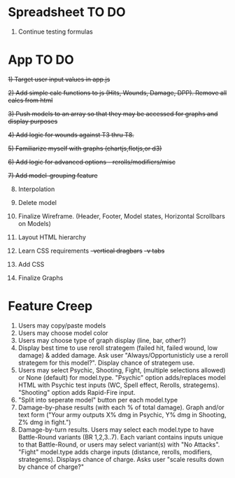 # Spreadsheet TO DO
  1) Continue testing formulas

# App TO DO
  ~~1) Target user input values in app.js~~

  ~~2) Add simple calc functions to js (Hits, Wounds, Damage, DPP). Remove all calcs from html~~

  ~~3) Push models to an array so that they may be accessed for graphs and display purposes~~

  ~~4) Add logic for wounds against T3 thru T8.~~

  ~~5) Familiarize myself with graphs (chartjs,flotjs,or d3)~~

  ~~6) Add logic for advanced options - rerolls/modifiers/misc~~

  ~~7) Add model-grouping feature~~

  8) Interpolation

  9) Delete model

  10) Finalize Wireframe. (Header, Footer, Model states, Horizontal Scrollbars on Models)

  11) Layout HTML hierarchy

  12) Learn CSS requirements
  ~~-vertical dragbars~~
  ~~-v tabs~~

  13) Add CSS

  14) Finalize Graphs

# Feature Creep

1) Users may copy/paste models
2) Users may choose model color
2) Users may choose type of graph display (line, bar, other?)
3) Display best time to use reroll strategem (failed hit, failed wound, low damage) & added damage. Ask user "Always/Opportunisticly use a reroll strategem for this model?". Display chance of strategem use.      
4) Users may select Psychic, Shooting, Fight, (multiple selections allowed) or None (default) for model.type. "Psychic" option adds/replaces model HTML with Psychic test inputs (WC, Spell effect, Rerolls, strategems). "Shooting" option adds Rapid-Fire input. 
5) "Split into seperate model" button per each model.type   
6) Damage-by-phase results (with each % of total damage). Graph and/or text form ("Your army outputs X% dmg in Psychic, Y% dmg in Shooting, Z% dmg in fight.")
7) Damage-by-turn results. Users may select each model.type to have Battle-Round variants (BR 1,2,3..7). Each variant contains inputs unique to that Battle-Round, or users may select variant(s) with "No Attacks". "Fight" model.type adds charge inputs (distance, rerolls, modifiers, strategems). Displays chance of charge. Asks user "scale results down by chance of charge?"